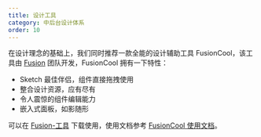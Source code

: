```yaml
---
title: 设计工具
category: 中后台设计体系
order: 10
---
```


在设计理念的基础上，我们同时推荐一款全能的设计辅助工具 FusionCool，该工具由 [Fusion](https://fusion.design/tool) 团队开发，FusionCool 拥有一下特性：

- Sketch 最佳伴侣，组件直接拖拽使用
- 整合设计资源，应有尽有
- 令人震惊的组件编辑能力
- 嵌入式面板，如影随形

可以在 [Fusion-工具](https://fusion.design/tool) 下载使用，使用文档参考 [FusionCool 使用文档](https://fusion.design/help.html#/design-use-cool)。